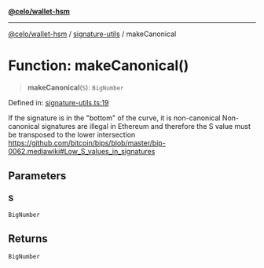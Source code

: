 [**@celo/wallet-hsm**](../../README.md)

***

[@celo/wallet-hsm](../../README.md) / [signature-utils](../README.md) / makeCanonical

# Function: makeCanonical()

> **makeCanonical**(`S`): `BigNumber`

Defined in: [signature-utils.ts:19](https://github.com/celo-org/developer-tooling/blob/master/packages/sdk/wallets/wallet-hsm/src/signature-utils.ts#L19)

If the signature is in the "bottom" of the curve, it is non-canonical
Non-canonical signatures are illegal in Ethereum and therefore the S value
must be transposed to the lower intersection
https://github.com/bitcoin/bips/blob/master/bip-0062.mediawiki#Low_S_values_in_signatures

## Parameters

### S

`BigNumber`

## Returns

`BigNumber`
